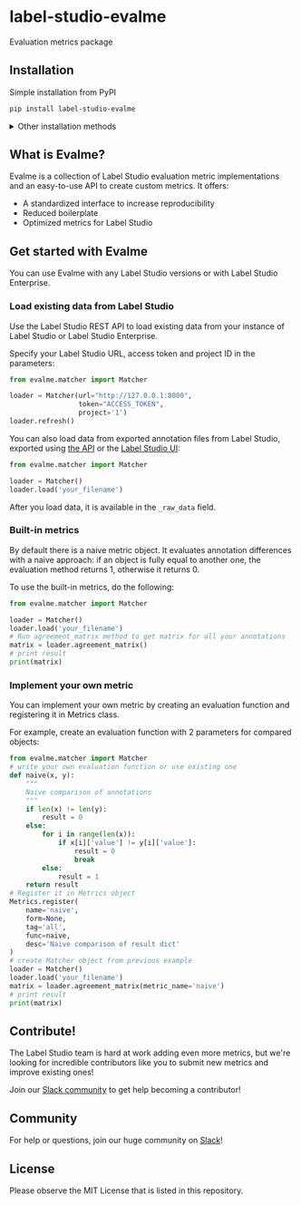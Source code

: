 # label-studio-evalme
Evaluation metrics package

## Installation

Simple installation from PyPI
```bash
pip install label-studio-evalme
```

<details>
  <summary>Other installation methods</summary>
  
	Pip from source
	```bash
	# with git
	pip install git+https://github.com/heartexlabs/label-studio-evalme.git@master
	```

</details>

## What is Evalme?
Evalme is a collection of Label Studio evaluation metric implementations and an easy-to-use API to create custom metrics. It offers:

* A standardized interface to increase reproducibility
* Reduced boilerplate
* Optimized metrics for Label Studio

## Get started with Evalme
You can use Evalme with any Label Studio versions or with Label Studio Enterprise.

### Load existing data from Label Studio

Use the Label Studio REST API to load existing data from your instance of Label Studio or Label Studio Enterprise.

Specify your Label Studio URL, access token and project ID in the parameters:
``` python
from evalme.matcher import Matcher

loader = Matcher(url="http://127.0.0.1:8000",
                 token="ACCESS_TOKEN",
                 project='1')
loader.refresh()
```

You can also load data from exported annotation files from Label Studio, exported using [the API](https://labelstud.io/guide/api.html#Export-annotations) or the [Label Studio UI](https://labelstud.io/guide/export.html):
``` python
from evalme.matcher import Matcher

loader = Matcher()
loader.load('your_filename')
```

After you load data, it is available in the `_raw_data` field. 

### Built-in metrics

By default there is a naive metric object. It evaluates annotation differences with a naive approach:
if an object is fully equal to another one, the evaluation method returns 1,
otherwise it returns 0.

To use the built-in metrics, do the following:

``` python
from evalme.matcher import Matcher

loader = Matcher()
loader.load('your_filename')
# Run agreement_matrix method to get matrix for all your annotations
matrix = loader.agreement_matrix()
# print result
print(matrix)
```

### Implement your own metric

You can implement your own metric by creating an evaluation function and registering it in Metrics class. 

For example, create an evaluation function with 2 parameters for compared objects:

```python
from evalme.matcher import Matcher
# write your own evaluation function or use existing one
def naive(x, y):
	"""
    Naive comparison of annotations
    """
    if len(x) != len(y):
        result = 0
    else:
        for i in range(len(x)):
            if x[i]['value'] != y[i]['value']:
                result = 0
                break
        else:
            result = 1
    return result
# Register it in Metrics object
Metrics.register(
    name='naive',
    form=None,
    tag='all',
    func=naive,
    desc='Naive comparison of result dict'
)
# create Matcher object from previous example
loader = Matcher()
loader.load('your_filename')
matrix = loader.agreement_matrix(metric_name='naive')
# print result
print(matrix)
```

## Contribute!
The Label Studio team is hard at work adding even more metrics, but we're looking for incredible contributors like you to submit new metrics and improve existing ones!

Join our [Slack community](https://join.slack.com/t/label-studio/shared_invite/zt-cr8b7ygm-6L45z7biEBw4HXa5A2b5pw)
to get help becoming a contributor!

## Community
For help or questions, join our huge community on [Slack](https://join.slack.com/t/label-studio/shared_invite/zt-cr8b7ygm-6L45z7biEBw4HXa5A2b5pw)!

## License
Please observe the MIT License that is listed in this repository. 

